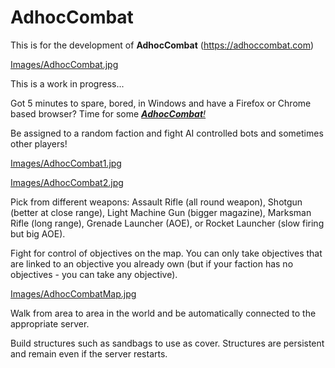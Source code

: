 # AdhocCombat

This is for the development of **AdhocCombat** (https://adhoccombat.com)

[Images/AdhocCombat.jpg](Images/AdhocCombat.jpg)

This is a work in progress...

Got 5 minutes to spare, bored, in Windows and have a Firefox or Chrome based browser? Time for some [_**AdhocCombat**!_](https://adhoccombat.com)

Be assigned to a random faction and fight AI controlled bots and sometimes other players! 

[Images/AdhocCombat1.jpg](Images/AdhocCombat1.jpg)

[Images/AdhocCombat2.jpg](Images/AdhocCombat2.jpg)

Pick from different weapons: Assault Rifle (all round weapon), Shotgun (better at close range), Light Machine Gun (bigger magazine), Marksman Rifle (long range), Grenade Launcher (AOE), or Rocket Launcher (slow firing but big AOE).

Fight for control of objectives on the map. You can only take objectives that are linked to an objective you already own (but if your faction has no objectives - you can take any objective).

[Images/AdhocCombatMap.jpg](Images/AdhocCombatMap.jpg)

Walk from area to area in the world and be automatically connected to the appropriate server.

Build structures such as sandbags to use as cover. Structures are persistent and remain even if the server restarts.